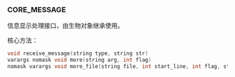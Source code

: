 ### CORE_MESSAGE

信息显示处理接口，由生物对象继承使用。

核心方法：

```c
void receive_message(string type, string str)
varargs nomask void more(string arg, int flag)
nomask varargs void more_file(string file, int start_line, int flag, string extra);
```
